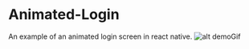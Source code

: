 # Animated-Login
An example of an animated login screen in react native.
![alt demoGif](animatedLogin.gif)
